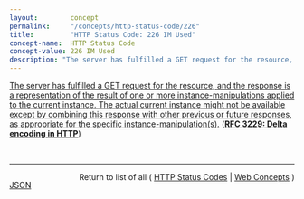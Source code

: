 ```yaml
---
layout:        concept
permalink:     "/concepts/http-status-code/226"
title:         "HTTP Status Code: 226 IM Used"
concept-name:  HTTP Status Code
concept-value: 226 IM Used
description: "The server has fulfilled a GET request for the resource, and the response is a representation of the result of one or more instance-manipulations applied to the current instance. The actual current instance might not be available except by combining this response with other previous or future responses, as appropriate for the specific instance-manipulation(s)."
---
```


[The server has fulfilled a GET request for the resource, and the response is a representation of the result of one or more instance-manipulations applied to the current instance. The actual current instance might not be available except by combining this response with other previous or future responses, as appropriate for the specific instance-manipulation(s).](https://datatracker.ietf.org/doc/html/rfc3229#section-10.4.1 "Read documentation for HTTP Status Code &#34;226&#34;") (**[RFC 3229: Delta encoding in HTTP](/specs/IETF/RFC/3229 "This document describes how delta encoding can be supported as a compatible extension to HTTP/1.1. Many HTTP (Hypertext Transport Protocol) requests cause the retrieval of slightly modified instances of resources for which the client already has a cache entry. Research has shown that such modifying updates are frequent, and that the modifications are typically much smaller than the actual entity. In such cases, HTTP would make more efficient use of network bandwidth if it could transfer a minimal description of the changes, rather than the entire new instance of the resource. This is called &#34;delta encoding.&#34;")**)

<br/>
<hr/>

<p style="float : left"><a href="./226.json" title="JSON representing this particular Web Concept value">JSON</a></p>
<p style="text-align: right">Return to list of all ( <a href="../http-status-code/">HTTP Status Codes</a> | <a href="../">Web Concepts</a> )</p>
